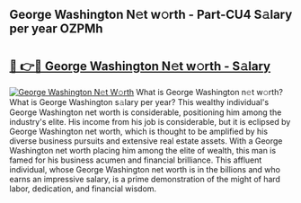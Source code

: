 ## George Washington N𝚎t w𝚘rth - Part-CU4 S𝚊lary per year OZPMh

# <h2><a href="http://gc4mpyg.nevu.top/?p=George+Washington">🔗 👉🔴 George Washington N𝚎t w𝚘rth - S𝚊lary</a></h2>

[![George Washington N𝚎t W𝚘rth](https://i.imgur.com/Oavwk0R.jpeg)](http://gc4mpyg.nevu.top/?p=George+Washington)
What is George Washington n𝚎t w𝚘rth? What is George Washington s𝚊lary per year?
This wealthy individual's George Washington net worth is considerable, positioning him among the industry's elite. His income from his job is considerable, but it is eclipsed by George Washington net worth, which is thought to be amplified by his diverse business pursuits and extensive real estate assets. With a George Washington net worth placing him among the elite of wealth, this man is famed for his business acumen and financial brilliance. This affluent individual, whose George Washington net worth is in the billions and who earns an impressive salary, is a prime demonstration of the might of hard labor, dedication, and financial wisdom.
